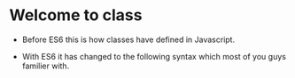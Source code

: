 # Welcome to class

* Before ES6 this is how classes have defined in Javascript.

* With ES6 it has changed to the following syntax which most of you guys familier with.

